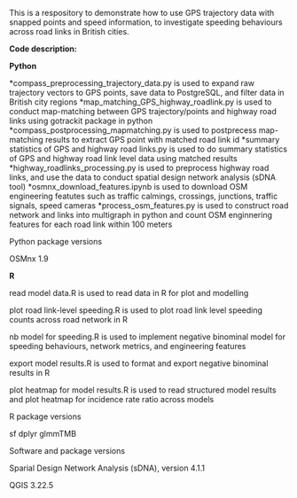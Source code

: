 This is a respository to demonstrate how to use GPS trajectory data with snapped points and speed information, to investigate speeding behaviours across road links in British cities.

**Code description:**

**Python**

*compass_preprocessing_trajectory_data.py is used to expand raw trajectory vectors to GPS points, save data to PostgreSQL, and filter data in British city regions
*map_matching_GPS_highway_roadlink.py is used to conduct map-matching between GPS trajectory/points and highway road links using gotrackit package in python
*compass_postprocessing_mapmatching.py is used to postprecess map-matching results to extract GPS point with matched road link id
*summary statistics of GPS and highway road links.py is used to do summary statistics of GPS and highway road link level data using matched results
*highway_roadlinks_processing.py is used to preprocess highway road links, and use the data to conduct spatial design network analysis (sDNA tool)
*osmnx_download_features.ipynb is used to download OSM engineering featutes such as traffic calmings, crossings, junctions, traffic signals, speed cameras
*process_osm_features.py is used to construct road network and links into multigraph in python and count OSM enginnering features for each road link within 100 meters

Python package versions

OSMnx 1.9


**R**

read model data.R is used to read data in R for plot and modelling

plot road link-level speeding.R is used to plot road link level speeding counts across road network in R

nb model for speeding.R is used to implement negative binominal model for speeding behaviours, network metrics, and engineering features

export model results.R is used to format and export negative binominal results in R

plot heatmap for model results.R is used to read structured model results and plot heatmap for incidence rate ratio across models


R package versions

sf
dplyr
glmmTMB


Software and package versions

Sparial Design Network Analysis (sDNA), version 4.1.1

QGIS 3.22.5


